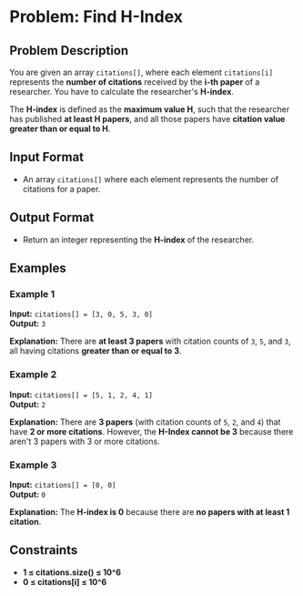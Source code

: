 
# Problem: Find H-Index

## Problem Description
You are given an array `citations[]`, where each element `citations[i]` represents the **number of citations** received by the **i-th paper** of a researcher. You have to calculate the researcher's **H-index**.

The **H-index** is defined as the **maximum value H**, such that the researcher has published **at least H papers**, and all those papers have **citation value greater than or equal to H**.

## Input Format

- An array `citations[]` where each element represents the number of citations for a paper.

## Output Format

- Return an integer representing the **H-index** of the researcher.

## Examples

### Example 1
**Input:** `citations[] = [3, 0, 5, 3, 0]`<br/>
**Output:** `3`<br/>

**Explanation:** There are **at least 3 papers** with citation counts of `3`, `5`, and `3`, all having citations **greater than or equal to 3**.

### Example 2
**Input:** `citations[] = [5, 1, 2, 4, 1]`<br/>
**Output:** `2`<br/>

**Explanation:** There are **3 papers** (with citation counts of `5`, `2`, and `4`) that have **2 or more citations**. However, the **H-Index cannot be 3** because there aren't 3 papers with 3 or more citations.

### Example 3
**Input:** `citations[] = [0, 0]`<br/>
**Output:** `0`<br/>

**Explanation:** The **H-index is 0** because there are **no papers with at least 1 citation**.

## Constraints
- **1 ≤ citations.size() ≤ 10^6**
- **0 ≤ citations[i] ≤ 10^6**

